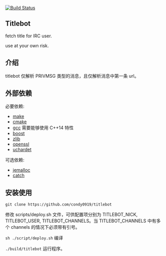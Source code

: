 [![Build Status](https://travis-ci.org/condy0919/titlebot.png)](https://travis-ci.org/condy0919/titlebot)

Titlebot
------------
fetch title for IRC user.

use at your own risk.


介绍
------------
titlebot 仅解析 PRIVMSG 类型的消息，且仅解析消息中第一条 url。


外部依赖
------------
必要依赖:

* [make](http://www.gnu.org/software/make)
* [cmake](http://www.cmake.org/)
* [gcc](http://gcc.gnu.org) 需要能够使用 C++14 特性
* [boost](http://www.boost.org/)
* [zlib](http://www.zlib.net/)
* [openssl](https://www.openssl.org)
* [uchardet](https://github.com/BYVoid/uchardet)

可选依赖:

* [jemalloc](http://www.canonware.com/jemalloc/)
* [catch](http://catch-lib.net)


安装使用
------------
``` git clone https://github.com/condy0919/titlebot ```

修改 scripts/deploy.sh 文件，可供配置项分别为 TITLEBOT\_NICK, TITLEBOT\_USER, TITLEBOT\_CHANNELS。当 TITLEBOT\_CHANNELS 中有多个 channels 的情况下必须带有引号。

``` sh ./script/deploy.sh ``` 编译

``` ./build/titlebot ``` 运行程序。
